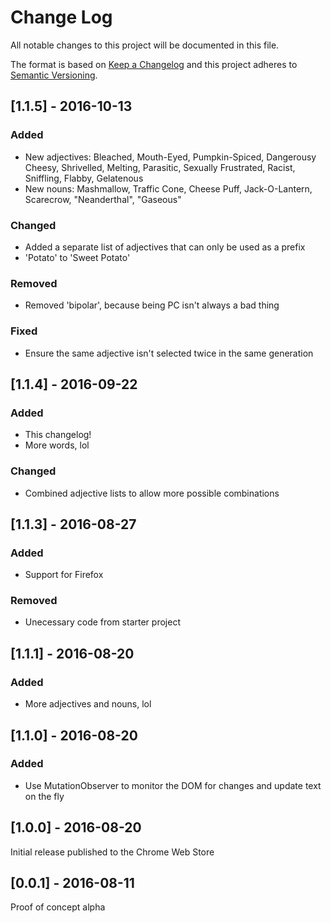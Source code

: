 # Change Log
All notable changes to this project will be documented in this file.

The format is based on [Keep a Changelog](http://keepachangelog.com/)
and this project adheres to [Semantic Versioning](http://semver.org/).

## [1.1.5] - 2016-10-13
### Added
- New adjectives: Bleached, Mouth-Eyed, Pumpkin-Spiced, Dangerousy Cheesy,
  Shrivelled, Melting, Parasitic, Sexually Frustrated, Racist, Sniffling,
  Flabby, Gelatenous
- New nouns: Mashmallow, Traffic Cone, Cheese Puff, Jack-O-Lantern, Scarecrow,
  "Neanderthal", "Gaseous"
### Changed
- Added a separate list of adjectives that can only be used as a prefix
- 'Potato' to 'Sweet Potato'
### Removed
- Removed 'bipolar', because being PC isn't always a bad thing
### Fixed
- Ensure the same adjective isn't selected twice in the same generation

## [1.1.4] - 2016-09-22
### Added
- This changelog!
- More words, lol

### Changed
- Combined adjective lists to allow more possible combinations

## [1.1.3] - 2016-08-27
### Added
- Support for Firefox

### Removed
- Unecessary code from starter project

## [1.1.1] - 2016-08-20
### Added
- More adjectives and nouns, lol

## [1.1.0] - 2016-08-20
### Added
- Use MutationObserver to monitor the DOM for changes and update text on the fly

## [1.0.0] - 2016-08-20
Initial release published to the Chrome Web Store

## [0.0.1] - 2016-08-11
Proof of concept alpha
